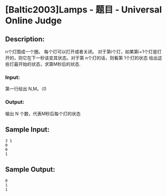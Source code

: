 # [Baltic2003]Lamps - 题目 - Universal Online Judge

## Description: 

n个灯围成一个圈。 每个灯可以打开或者关闭。 对于第i个灯，如果第i+1个灯是打开的，则它在下一秒该变其状态。对于第 n个灯的话，则看第 1个灯的状态 给出这些灯最开始的状态，求第M秒后的状态.

### Input: 

第一行给出 N,M。（0

### Output: 

输出 N 个数，代表M秒后每个灯的状态


## Sample Input: 
```
3 1
0
0
1
```

## Sample Output: 
```
0
1
1

```
